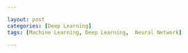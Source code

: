 ```yaml
---

layout: post
categories: [Deep Learning]
tags: [Machine Learning, Deep Learning,  Neural Network]

---
```

